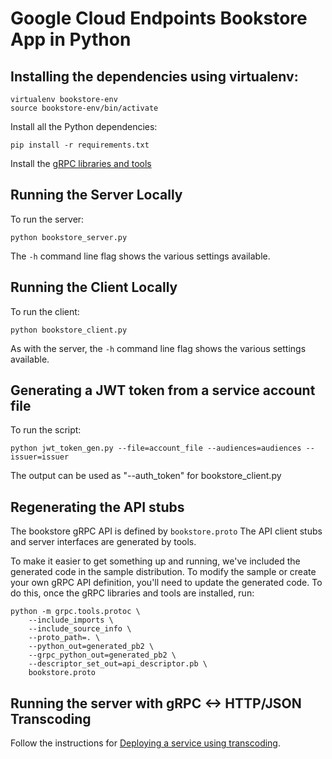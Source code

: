 # Google Cloud Endpoints Bookstore App in Python

## Installing the dependencies using virtualenv:

    virtualenv bookstore-env
    source bookstore-env/bin/activate

Install all the Python dependencies:

    pip install -r requirements.txt

Install the [gRPC libraries and tools](http://www.grpc.io/docs/quickstart/python.html#prerequisites)

## Running the Server Locally

To run the server:

    python bookstore_server.py

The `-h` command line flag shows the various settings available.

## Running the Client Locally

To run the client:

    python bookstore_client.py

As with the server, the `-h` command line flag shows the various settings
available.

## Generating a JWT token from a service account file

To run the script:

    python jwt_token_gen.py --file=account_file --audiences=audiences --issuer=issuer

The output can be used as "--auth_token" for bookstore_client.py

## Regenerating the API stubs

The bookstore gRPC API is defined by `bookstore.proto`
The API client stubs and server interfaces are generated by tools.

To make it easier to get something up and running, we've included the generated
code in the sample distribution.  To modify the sample or create your own gRPC
API definition, you'll need to update the generated code. To do this, once the
gRPC libraries and tools are installed, run:

    python -m grpc.tools.protoc \
        --include_imports \
        --include_source_info \
        --proto_path=. \
        --python_out=generated_pb2 \
        --grpc_python_out=generated_pb2 \
        --descriptor_set_out=api_descriptor.pb \
        bookstore.proto

## Running the server with gRPC <-> HTTP/JSON Transcoding

Follow the instructions for [Deploying a service using transcoding](https://cloud.google.com/endpoints/docs/transcoding#deploying_a_service_using_transcoding).
